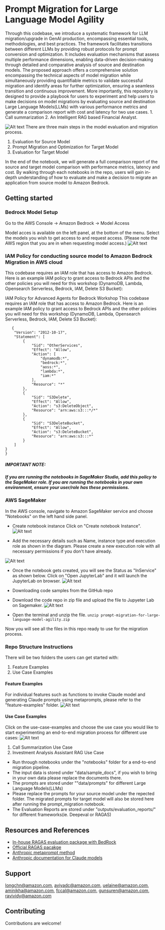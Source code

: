 # Prompt Migration for Large Language Model Agility

Through this codebase, we introduce a systematic framework for LLM migration/upgrade in GenAI production, encompassing essential tools, methodologies, and best practices. The framework facilitates transitions between different LLMs by providing robust protocols for prompt conversion and optimization. It includes evaluation mechanisms that assess multiple performance dimensions, enabling data-driven decision-making through detailed and comparative analysis of source and destination models. The proposed approach offers a comprehensive solution encompassing the technical aspects of model migration while simultaneously providing quantifiable metrics to validate successful migration and identify areas for further optimization, ensuring a seamless transition and continuous improvement.
More importantly, this repository is designed to provide a playbook for users to experiment and help users to make decisions on model migrations by evaluating source and destination Large Language Models(LLMs) with various  performance metrics and generate a comparison report with cost and latency for two use cases. 1. Call summarization 2. An Intelligent RAG based Financial Analyst. 
 

![Alt text](images/image.png)
There are three main steps in the model evaluation and migration process.
  1. Evaluation for Source Model
  2. Prompt Migration and Optimization for Target Model
  3. Evaluation for Target Model

In the end of the notebook, we will generate a full comparison report of the source and target model comparison with performance metrics, latency and cost. By walking through each notebooks in the repo, users will gain in-depth understanding of how to evaluate and make a decision to migrate an application from source model to Amazon Bedrock.

## Getting started

### Bedrock Model Setup
Go to the AWS Console -> Amazon Bedrock -> Model Access 

Model acces is available on the left panel, at the bottom of the menu. Select the models you wish to get access to and request access. (Please note the AWS region that you are in when requesting model access.)
![Alt text](images/image-1.png)



### IAM Policy for conducting source model to Amazon Bedrock Migration in AWS cloud
This codebase requires an IAM role that has access to Amazon Bedrock. Here is an example IAM policy to grant access to Bedrock APIs and the other policies you will need for this workshop (DynamoDB, Lambda, Opensearch Serverless, Bedrock, IAM, Delete S3 Bucket):

IAM Policy for Advanced Agents for Bedrock Workshop This codebase requires an IAM role that has access to Amazon Bedrock. Here is an example IAM policy to grant access to Bedrock APIs and the other policies you will need for this workshop (DynamoDB, Lambda, Opensearch Serverless, Bedrock, IAM, Delete S3 Bucket):
```{
   {
	"Version": "2012-10-17",
	"Statement": [
		{
			"Sid": "OtherServices",
			"Effect": "Allow",
			"Action": [
                "dynamodb:*",
                "bedrock:*",
                "aoss:*",
                "lambda:*",
                "iam:*"
			],
			"Resource": "*"
		},
		{
			"Sid": "S3Delete",
			"Effect": "Allow",
			"Action": "s3:DeleteObject",
			"Resource": "arn:aws:s3:::*/*"
		},
		{
			"Sid": "S3DeleteBucket",
			"Effect": "Allow",
			"Action": "s3:DeleteBucket",
			"Resource": "arn:aws:s3:::*"
		}
	]
}
}
```

  ##### IMPORTANT NOTE:
  ##### If you are running the notebooks in SageMaker Studio, add this policy to the SageMaker role. If you are running the notebooks in your own environment, ensure your user/role has these permissions.

### AWS SageMaker
In the AWS console, navigate to Amazon SageMaker service and choose "Notebooks" on the left hand side panel.

- Create notebook instance Click on "Create notebook Instance".
![Alt text](images/image-2.png)

- Add the necessary details such as Name, instance type and execution role as shown in the diagram. Please create a new execution role with all necessary permissions if you don't have already.

![Alt text](images/image-3.png)

- Once the notebook gets created, you will see the Status as "InService" as shown below. Click on "Open JupyterLab" and it will launch the JupyterLab on browser.
![Alt text](images/image-4.png)

- Downloading code samples from the GitHub repo

- Download the code repo in zip file and upload the file to Jupyeter Lab on Sagemaker.
![Alt text](images/image-5.png)

- Open the terminal and unzip the file.
```unzip prompt-migration-for-large-language-model-agility.zip```

Now you will see all the files in this repo ready to use for the migration process.

### Repo Structure Instructions

There will be two folders the users can get started with:
1. Feature Examples
2. Use Case Examples

#### Feature Examples
For individual features such as functions to invoke Claude model and generating Claude prompts using metaprompts, please refer to the "feature-examples" folder.
![Alt text](images/image-10.png)

#### Use Case Examples
Click on the use-case-examples and choose the use case you would like to start experimenting an end-to-end migration process for different use cases:
![Alt text](images/image-9.png)
1.  Call Summarization Use Case
2.  Investment Analysis Assistant RAG Use Case

* Run through notebooks under the "notebooks" folder for a end-to-end migration pipeline.
* The input data is stored under "data/sample_docs", if you wish to bring in your own data please replace the documents there.
* The prompts are stored under ""data/prompts" for different Large Language Models(LLMs) 
* Please replace the prompts for your source model under the repected folder. The migrated prompts for target model will also be stored here after running the prompt_migration notebook.
* The Evaluation Reports are stored under "outputs/evaluation_reports/" for different frameworks(ie. Deepeval or RAGAS)


## Resources and References

* [In-house RAGAS evaluation package with BedRock](https://github.com/aws-samples/prompt-migration-for-large-language-model-agility/tree/main/use-case-examples/rag-investment-analysis-assistant/libraries/ragas-evaluation) 
* [Official RAGAS pacakge](https://github.com/explodinggradients/ragas)
* [Anthropic metaprompt method](https://docs.anthropic.com/en/docs/helper-metaprompt-experimental) 
* [Anthropic documentation for Claude models](https://docs.anthropic.com/en/docs/intro-to-claude)


## Support
longchn@amazon.com, aviyadc@amazon.com, uelaine@amazon.com, aminikha@amazon.com, fccal@amazon.com, gunsuren@amazon.com, ravividy@amazon.com


## Contributing
Contributions are welcome!


